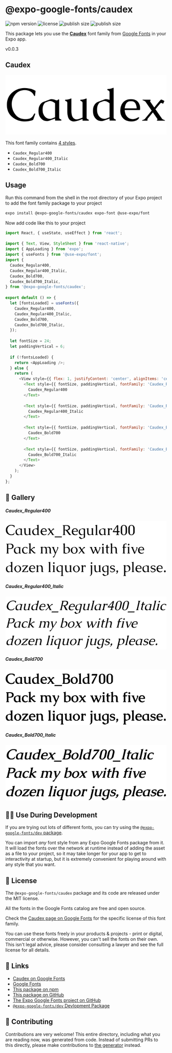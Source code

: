 # @expo-google-fonts/caudex

![npm version](https://flat.badgen.net/npm/v/@expo-google-fonts/caudex)
![license](https://flat.badgen.net/github/license/expo/google-fonts)
![publish size](https://flat.badgen.net/packagephobia/install/@expo-google-fonts/caudex)
![publish size](https://flat.badgen.net/packagephobia/publish/@expo-google-fonts/caudex)

This package lets you use the [**Caudex**](https://fonts.google.com/specimen/Caudex) font family from [Google Fonts](https://fonts.google.com/) in your Expo app.

v0.0.3

## Caudex

![Caudex](./font-family.png)

This font family contains [4 styles](#-gallery).

- `Caudex_Regular400`
- `Caudex_Regular400_Italic`
- `Caudex_Bold700`
- `Caudex_Bold700_Italic`

## Usage

Run this command from the shell in the root directory of your Expo project to add the font family package to your project
```sh
expo install @expo-google-fonts/caudex expo-font @use-expo/font
```

Now add code like this to your project
```js
import React, { useState, useEffect } from 'react';

import { Text, View, StyleSheet } from 'react-native';
import { AppLoading } from 'expo';
import { useFonts } from '@use-expo/font';
import {
  Caudex_Regular400,
  Caudex_Regular400_Italic,
  Caudex_Bold700,
  Caudex_Bold700_Italic,
} from '@expo-google-fonts/caudex';

export default () => {
  let [fontsLoaded] = useFonts({
    Caudex_Regular400,
    Caudex_Regular400_Italic,
    Caudex_Bold700,
    Caudex_Bold700_Italic,
  });

  let fontSize = 24;
  let paddingVertical = 6;

  if (!fontsLoaded) {
    return <AppLoading />;
  } else {
    return (
      <View style={{ flex: 1, justifyContent: 'center', alignItems: 'center' }}>
        <Text style={{ fontSize, paddingVertical, fontFamily: 'Caudex_Regular400' }}>
          Caudex_Regular400
        </Text>

        <Text style={{ fontSize, paddingVertical, fontFamily: 'Caudex_Regular400_Italic' }}>
          Caudex_Regular400_Italic
        </Text>

        <Text style={{ fontSize, paddingVertical, fontFamily: 'Caudex_Bold700' }}>
          Caudex_Bold700
        </Text>

        <Text style={{ fontSize, paddingVertical, fontFamily: 'Caudex_Bold700_Italic' }}>
          Caudex_Bold700_Italic
        </Text>
      </View>
    );
  }
};

```

## 🔡 Gallery

##### Caudex_Regular400
![Caudex_Regular400](./e0c195632ea06158f87e86ee898119dd8a7f59788999552ed79be77c33c6a726.ttf.png)

##### Caudex_Regular400_Italic
![Caudex_Regular400_Italic](./53374860983e21bb358d83d1162c824903649ae49f873a963c665b066514bb9d.ttf.png)

##### Caudex_Bold700
![Caudex_Bold700](./09a6db433fd45eb3e1423e9947afe5b766008cc358cb482b42103970fc840676.ttf.png)

##### Caudex_Bold700_Italic
![Caudex_Bold700_Italic](./45c118976f77e53a2a5122e22cace7fb846373a14892fbb7e0ff61e1a46de1d4.ttf.png)


## 👩‍💻 Use During Development

If you are trying out lots of different fonts, you can try using the [`@expo-google-fonts/dev` package](https://github.com/expo/google-fonts/tree/master/font-packages/dev#readme).

You can import *any* font style from any Expo Google Fonts package from it. It will load the fonts
over the network at runtime instead of adding the asset as a file to your project, so it may take longer
for your app to get to interactivity at startup, but it is extremely convenient
for playing around with any style that you want.

## 📖 License

The `@expo-google-fonts/caudex` package and its code are released under the MIT license.

All the fonts in the Google Fonts catalog are free and open source.

Check the [Caudex page on Google Fonts](https://fonts.google.com/specimen/Caudex) for the specific license of this font family.

You can use these fonts freely in your products & projects - print or digital, commercial or otherwise. However, you can't sell the fonts on their own. This isn't legal advice, please consider consulting a lawyer and see the full license for all details.

## 🔗 Links

- [Caudex on Google Fonts](https://fonts.google.com/specimen/Caudex)
- [Google Fonts](https://fonts.google.com/)
- [This package on npm](https://www.npmjs.com/package/@expo-google-fonts/caudex)
- [This package on GitHub](https://github.com/expo/google-fonts/tree/master/font-packages/caudex)
- [The Expo Google Fonts project on GitHub](https://github.com/expo/google-fonts)
- [`@expo-google-fonts/dev` Devlopment Package](https://github.com/expo/google-fonts/tree/master/font-packages/dev)


## 🤝 Contributing

Contributions are very welcome! This entire directory, including what you are reading now, was generated from code. Instead of submitting PRs to this directly, please make contributions to [the generator](https://github.com/expo/google-fonts/tree/master/packages/generator) instead.
